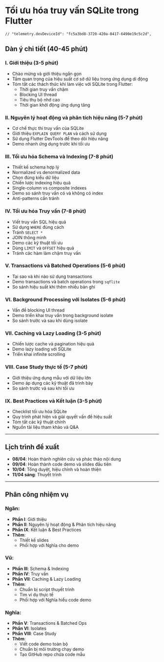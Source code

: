 # Tối ưu hóa truy vấn SQLite trong Flutter

    // "telemetry.devDeviceId": "fc5a3bd8-3720-420a-8417-6490e19c5c2d",

## Dàn ý chi tiết (40-45 phút)

### I. Giới thiệu (3-5 phút)

-   Chào mừng và giới thiệu ngắn gọn
-   Tầm quan trọng của hiệu suất cơ sở dữ liệu trong ứng dụng di động
-   Tóm tắt các thách thức khi làm việc với SQLite trong Flutter:
    -   Thời gian truy vấn chậm
    -   Blocking UI thread
    -   Tiêu thụ bộ nhớ cao
    -   Thời gian khởi động ứng dụng tăng

### II. Nguyên lý hoạt động và phân tích hiệu năng (5-7 phút)

-   Cơ chế thực thi truy vấn của SQLite
-   Giới thiệu `EXPLAIN QUERY PLAN` và cách sử dụng
-   Sử dụng Flutter DevTools để theo dõi hiệu năng
-   Demo nhanh ứng dụng trước khi tối ưu

### III. Tối ưu hóa Schema và Indexing (7-8 phút)

-   Thiết kế schema hợp lý
-   Normalized vs denormalized data
-   Chọn đúng kiểu dữ liệu
-   Chiến lược indexing hiệu quả
-   Single-column vs composite indexes
-   Demo so sánh truy vấn có và không có index
-   Anti-patterns cần tránh

### IV. Tối ưu hóa Truy vấn (7-8 phút)

-   Viết truy vấn SQL hiệu quả
-   Sử dụng `WHERE` đúng cách
-   Tránh `SELECT *`
-   JOIN thông minh
-   Demo các kỹ thuật tối ưu
-   Dùng `LIMIT` và `OFFSET` hiệu quả
-   Tránh các hàm làm chậm truy vấn

### V. Transactions và Batched Operations (5-6 phút)

-   Tại sao và khi nào sử dụng transactions
-   Demo transactions và batch operations trong `sqflite`
-   So sánh hiệu suất khi thêm nhiều bản ghi

### VI. Background Processing với Isolates (5-6 phút)

-   Vấn đề blocking UI thread
-   Demo triển khai truy vấn trong background isolate
-   So sánh trước và sau khi dùng isolate

### VII. Caching và Lazy Loading (3-5 phút)

-   Chiến lược cache và pagination hiệu quả
-   Demo lazy loading với SQLite
-   Triển khai infinite scrolling

### VIII. Case Study thực tế (5-7 phút)

-   Giới thiệu ứng dụng mẫu với dữ liệu lớn
-   Demo áp dụng các kỹ thuật đã trình bày
-   So sánh trước và sau khi tối ưu

### IX. Best Practices và Kết luận (3-5 phút)

-   Checklist tối ưu hóa SQLite
-   Quy trình phát hiện và giải quyết vấn đề hiệu suất
-   Tóm tắt các kỹ thuật chính
-   Nguồn tài liệu tham khảo và Q&A

---

## Lịch trình đề xuất

-   **08/04**: Hoàn thành nghiên cứu và phác thảo nội dung
-   **09/04**: Hoàn thành code demo và slides đầu tiên
-   **10/04**: Tổng duyệt, hiệu chỉnh và hoàn thiện
-   **11/04 sáng**: Thuyết trình

---

## Phân công nhiệm vụ

### Ngân:

-   **Phần I**: Giới thiệu
-   **Phần II**: Nguyên lý hoạt động & Phân tích hiệu năng
-   **Phần IX**: Kết luận & Best Practices
-   **Thêm**:
    -   Thiết kế slides
    -   Phối hợp với Nghĩa cho demo

### Vũ:

-   **Phần III**: Schema & Indexing
-   **Phần IV**: Truy vấn
-   **Phần VII**: Caching & Lazy Loading
-   **Thêm**:
    -   Chuẩn bị script thuyết trình
    -   Tìm ví dụ thực tế
    -   Phối hợp với Nghĩa hiểu code demo

### Nghĩa:

-   **Phần V**: Transactions & Batched Ops
-   **Phần VI**: Isolates
-   **Phần VIII**: Case Study
-   **Thêm**:
    -   Viết code demo toàn bộ
    -   Chuẩn bị môi trường chạy demo
    -   Tạo GitHub repo chứa code mẫu
